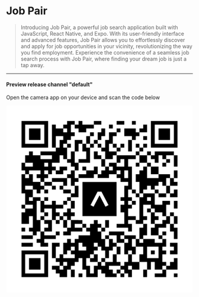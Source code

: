 # Job Pair

 > Introducing Job Pair, a powerful job search application built with JavaScript, React Native, and Expo. With its user-friendly interface and advanced features, Job Pair allows you to effortlessly discover and apply for job opportunities in your vicinity, revolutionizing the way you find employment. Experience the convenience of a seamless job search process with Job Pair, where finding your dream job is just a tap away.

---
 #### Preview release channel "default"
 Open the camera app on your device and scan the code below

 ![alt-text](https://github.com/SudoPengu/job-pair/blob/main/images/expo-go.svg)

 



 
 